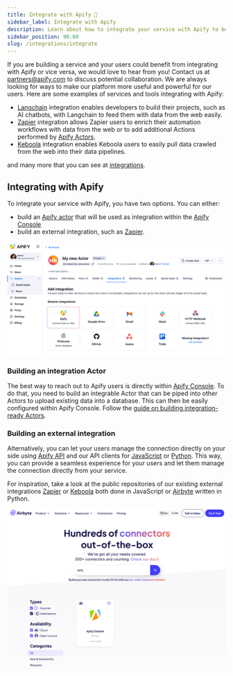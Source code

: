 ```yaml
---
title: Integrate with Apify 🤝
sidebar_label: Integrate with Apify
description: Learn about how to integrate your service with Apify to benefit from a mutual integration.
sidebar_position: 90.00
slug: /integrations/integrate
---
```


If you are building a service and your users could benefit from integrating with Apify or vice versa, we would love to hear from you! Contact us at [partners@apify.com](mailto:partners@apify.com) to discuss potential collaboration. We are always looking for ways to make our platform more useful and powerful for our users. Here are some examples of services and tools integrating with Apify:

- [Langchain](./langchain.md) integration enables developers to build their projects, such as AI chatbots, with Langchain to feed them with data from the web easily.
- [Zapier](./zapier.md) integration allows Zapier users to enrich their automation workflows with data from the web or to add additional Actions performed by [Apify Actors](https://apify.com/store).
- [Keboola](https://help.apify.com/en/articles/2003234-keboola-integration) integration enables Keboola users to easily pull data crawled from the web into their data pipelines.

and many more that you can see at [integrations](./index.mdx).

## Integrating with Apify

To integrate your service with Apify, you have two options. You can either:

- build an [Apify actor](https://apify.com/docs/actor) that will be used as integration within the [Apify Console](https://console.apify.com)
- build an external integration, such as [Zapier](./zapier.md).

![Integration-ready Actors](./images/integration-ready-actors.png)

### Building an integration Actor

The best way to reach out to Apify users is directly within [Apify Console](https://console.apify.com). To do that, you need to build an integrable Actor that can be piped into other Actors to upload existing data into a database. This can then be easily configured within Apify Console. Follow the [guide on building integration-ready Actors](./actors/integration_ready_actors.md).

### Building an external integration

Alternatively, you can let your users manage the connection directly on your side using [Apify API](https://docs.apify.com/api/v2) and our API clients for [JavaScript](/api/client/js/) or [Python](/api/client/python/). This way, you can provide a seamless experience for your users and let them manage the connection directly from your service.

For inspiration, take a look at the public repositories of our existing external integrations [Zapier](https://github.com/apify/apify-zapier-integration) or [Keboola](https://github.com/apify/keboola-ex-apify) both done in JavaScript or [Airbyte](https://github.com/airbytehq/airbyte/tree/master/airbyte-integrations/connectors/source-apify-dataset) written in Python.

![Airbyte sources tab](./images/airbyte-sources-web.png)
